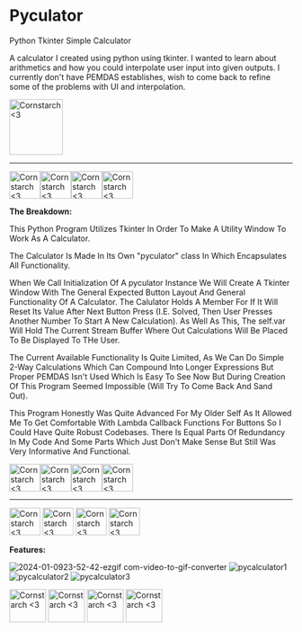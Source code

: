 # Pyculator
Python Tkinter Simple Calculator

A calculator I created using python using tkinter. I wanted to learn about arithmetics and how you could interpolate user input into given outputs. I currently don't have PEMDAS establishes, wish to come back to refine some of the problems with UI and interpolation.

<img src="https://github.com/Kingerthanu/Pyculator/assets/76754592/63322de7-d5dc-4b22-bc1c-4933796517ab" alt="Cornstarch <3" width="95" height="99">

----------------------------------------------
<img src="https://github.com/Kingerthanu/Pyculator/assets/76754592/968a012a-ed35-45d4-adb5-f2a40bfdc95a" alt="Cornstarch <3" width="55" height="49"><img src="https://github.com/Kingerthanu/Pyculator/assets/76754592/968a012a-ed35-45d4-adb5-f2a40bfdc95a" alt="Cornstarch <3" width="55" height="49"><img src="https://github.com/Kingerthanu/Pyculator/assets/76754592/968a012a-ed35-45d4-adb5-f2a40bfdc95a" alt="Cornstarch <3" width="55" height="49"><img src="https://github.com/Kingerthanu/Pyculator/assets/76754592/968a012a-ed35-45d4-adb5-f2a40bfdc95a" alt="Cornstarch <3" width="55" height="49">


**The Breakdown:**

  This Python Program Utilizes Tkinter In Order To Make A Utility Window To Work As A Calculator. 

  The Calculator Is Made In Its Own "pyculator" class In Which Encapsulates All Functionality. 

  When We Call Initialization Of A pyculator Instance We Will Create A Tkinter Window With The General Expected Button Layout And General Functionality Of A Calculator. The Calulator Holds A Member For If It Will Reset Its Value After Next Button Press (I.E. Solved, Then User Presses Another Number To Start A New Calculation). As Well As This, The self.var Will Hold The Current Stream Buffer Where Out Calculations Will Be Placed To Be Displayed To THe User.

  The Current Available Functionality Is Quite Limited, As We Can Do Simple 2-Way Calculations Which Can Compound Into Longer Expressions But Proper PEMDAS Isn't Used Which Is Easy To See Now But During Creation Of This Program Seemed Impossible (Will Try To Come Back And Sand Out).

  This Program Honestly Was Quite Advanced For My Older Self As It Allowed Me To Get Comfortable With Lambda Callback Functions For Buttons So I Could Have Quite Robust Codebases. There Is Equal Parts Of Redundancy In My Code And Some Parts Which Just Don't Make Sense But Still Was Very Informative And Functional.


<img src="https://github.com/Kingerthanu/Pyculator/assets/76754592/576c4802-0415-4d7d-a6ea-5eb66bb9d013" alt="Cornstarch <3" width="55" height="49"><img src="https://github.com/Kingerthanu/Pyculator/assets/76754592/576c4802-0415-4d7d-a6ea-5eb66bb9d013" alt="Cornstarch <3" width="55" height="49"><img src="https://github.com/Kingerthanu/Pyculator/assets/76754592/576c4802-0415-4d7d-a6ea-5eb66bb9d013" alt="Cornstarch <3" width="55" height="49"><img src="https://github.com/Kingerthanu/Pyculator/assets/76754592/576c4802-0415-4d7d-a6ea-5eb66bb9d013" alt="Cornstarch <3" width="55" height="49">


----------------------------------------------

<img src="https://github.com/Kingerthanu/Pyculator/assets/76754592/7f733f0c-135f-40b5-b4a9-eaec54a4daa0" alt="Cornstarch <3" width="55" height="49"> <img src="https://github.com/Kingerthanu/Pyculator/assets/76754592/7f733f0c-135f-40b5-b4a9-eaec54a4daa0" alt="Cornstarch <3" width="55" height="49"> <img src="https://github.com/Kingerthanu/Pyculator/assets/76754592/7f733f0c-135f-40b5-b4a9-eaec54a4daa0" alt="Cornstarch <3" width="55" height="49"> <img src="https://github.com/Kingerthanu/Pyculator/assets/76754592/7f733f0c-135f-40b5-b4a9-eaec54a4daa0" alt="Cornstarch <3" width="55" height="49">



**Features:**

![2024-01-0923-52-42-ezgif com-video-to-gif-converter](https://github.com/Kingerthanu/Pyculator/assets/76754592/46b7c8b1-5642-4236-8787-8516f0817a44)
![pycalculator1](https://github.com/Kingerthanu/Pyculator/assets/76754592/6163e0ce-d4b4-467c-aa36-ddb6b787eb45)
![pycalculator2](https://github.com/Kingerthanu/Pyculator/assets/76754592/6e8db455-eb5c-4a1e-a473-34cac228dad1)
![pycalculator3](https://github.com/Kingerthanu/Pyculator/assets/76754592/2cc6bbea-1521-4aed-bd4d-f2a31ede2d0a)


<img src="https://github.com/Kingerthanu/Pyculator/assets/76754592/bdc35425-c8d7-474f-a8dd-4a49b59792b1" alt="Cornstarch <3" width="65" height="59"> <img src="https://github.com/Kingerthanu/Pyculator/assets/76754592/bdc35425-c8d7-474f-a8dd-4a49b59792b1" alt="Cornstarch <3" width="65" height="59"> <img src="https://github.com/Kingerthanu/Pyculator/assets/76754592/bdc35425-c8d7-474f-a8dd-4a49b59792b1" alt="Cornstarch <3" width="65" height="59"> <img src="https://github.com/Kingerthanu/Pyculator/assets/76754592/bdc35425-c8d7-474f-a8dd-4a49b59792b1" alt="Cornstarch <3" width="65" height="59">
